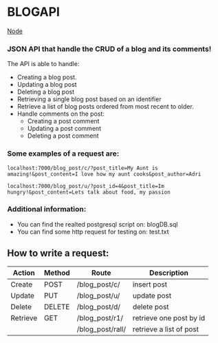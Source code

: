 # BLOGAPI

[Node](https://nodejs.org/es/)

### JSON API that handle the CRUD of a blog and its comments!

The API is able to handle:
- Creating a blog post.
- Updating a blog post
- Deleting a blog post
- Retrieving a single blog post based on an identifier
- Retrieve a list of blog posts ordered from most recent to older.
- Handle comments on the post: 
    - Creating a post comment
    - Updating a post comment
    - Deleting a post comment

### Some examples of a request are:

```
localhost:7000/blog_post/c/?post_title=My Aunt is amazing!&post_content=I love how my aunt cooks&post_author=Adri
```
```
localhost:7000/blog_post/u/?post_id=4&post_title=Im hungry!&post_content=Lets talk about food, my passion
```

### Additional information:

- You can find the realted postgresql script on: blogDB.sql
- You can find some http request for testing on: test.txt

## How to write a request:

| Action |Method  |   Route | Description                         |
|----------------|---------------|----------------|-----------|
|Create|   POST        |      /blog_post/c/         |insert post  |
|Update          |    PUT       | /blog_post/u/ |   update post   |
|Delete         | DELETE|/blog_post/d/| delete post|
|Retrieve |  GET |  /blog_post/r1/     |  retrieve one post by id |
||  |  /blog_post/rall/     | retrieve a list of post  |



